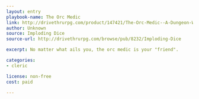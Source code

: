 ```yaml
---
layout: entry
playbook-name: The Orc Medic
link: http://drivethrurpg.com/product/147421/The-Orc-Medic--A-Dungeon-World-Playbook
author: Unknown
source: Imploding Dice
source-url: http://drivethrurpg.com/browse/pub/8232/Imploding-Dice

excerpt: No matter what ails you, the orc medic is your "friend".

categories:
- cleric

license: non-free
cost: paid

---
```

